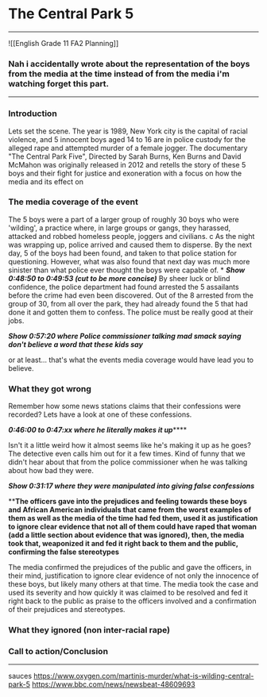 
# The Central Park 5
_______
![[English Grade 11 FA2 Planning]]

### Nah i accidentally wrote about the representation of the boys from the media at the time instead of from the media i'm watching forget this part.
________

### Introduction 

Lets set the scene. The year is 1989, New York city is the capital of racial violence, and 5 innocent boys aged 14 to 16 are in police custody for the alleged rape and attempted murder of a female jogger. The documentary "The Central Park Five", Directed by Sarah Burns, Ken Burns and David McMahon was originally released in 2012 and retells the story of these 5 boys and their fight for justice and exoneration with a focus on how the media and its effect on 

### The media coverage of the event

The 5 boys were a part of a larger group of roughly 30 boys who were 'wilding', a practice where, in large groups or gangs, they harassed, attacked and robbed homeless people, joggers and civilians. c
As the night was wrapping up, police arrived and caused them to disperse. By the next day, 5 of the boys had been found, and taken to that police station for questioning. However, what was also found that next day was much more sinister than what police ever thought the boys were capable of.
*
***Show 0:48:50 to 0:49:53 (cut to be more concise)***
By sheer luck or blind confidence, the police department had found arrested the 5 assailants before the crime had even been discovered. Out of the 8 arrested from the group of 30, from all over the park, they had already found the 5 that had done it and gotten them to confess. The police must be really good at their jobs. 

***Show 0:57:20 where Police commissioner talking mad smack saying don't believe a word that these kids say***

or at least... that's what the events media coverage would have lead you to believe. 

### What they got wrong 

Remember how some news stations claims that their confessions were recorded? Lets have a look at one of these confessions. 

***0:46:00 to 0:47:xx where he literally makes it up*******

Isn't it a little weird how it almost seems like he's making it up as he goes? The detective even calls him out for it a few times. Kind of funny that we didn't hear about that from the police commissioner when he was talking about how bad they were.  

***Show 0:31:17 where they were manipulated into giving false confessions***

****The officers gave into the prejudices and feeling towards these boys and African American individuals that came from the worst examples of them as well as the media of the time had fed them, used it as justification to ignore clear evidence that not all of them could have raped that woman (add a little section about evidence that was ignored), then, the media took that, weaponized it and fed it right back to them and the public, confirming the false stereotypes**



The media confirmed the prejudices of the public and gave the officers, in their mind,  justification to ignore clear evidence of not only the innocence of these boys, but likely many others at that time. The media took the case and used its severity and how quickly it was claimed to be resolved and fed it right back to the public as praise to the officers involved and a confirmation of their prejudices and stereotypes. 

### What they ignored (non inter-racial rape)








### Call to action/Conclusion




_____
sauces 
https://www.oxygen.com/martinis-murder/what-is-wilding-central-park-5
https://www.bbc.com/news/newsbeat-48609693